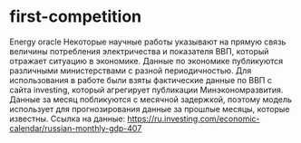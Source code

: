 # first-competition
Energy oracle
Некоторые научные работы указывают на прямую связь величины потребления электричества и показателя ВВП, который отражает ситуацию в экономике. Данные по экономике публикуются различными министерствами с разной периодичностью. Для использования в работе были взяты фактические данные по ВВП с сайта investing, который агрегирует публикации Минэкономразвития. Данные за месяц побликуются с месячной задержкой, поэтому модель использует для прогнозирования данные за прошлые месяцы, которые известны. Ссылка на данные: https://ru.investing.com/economic-calendar/russian-monthly-gdp-407